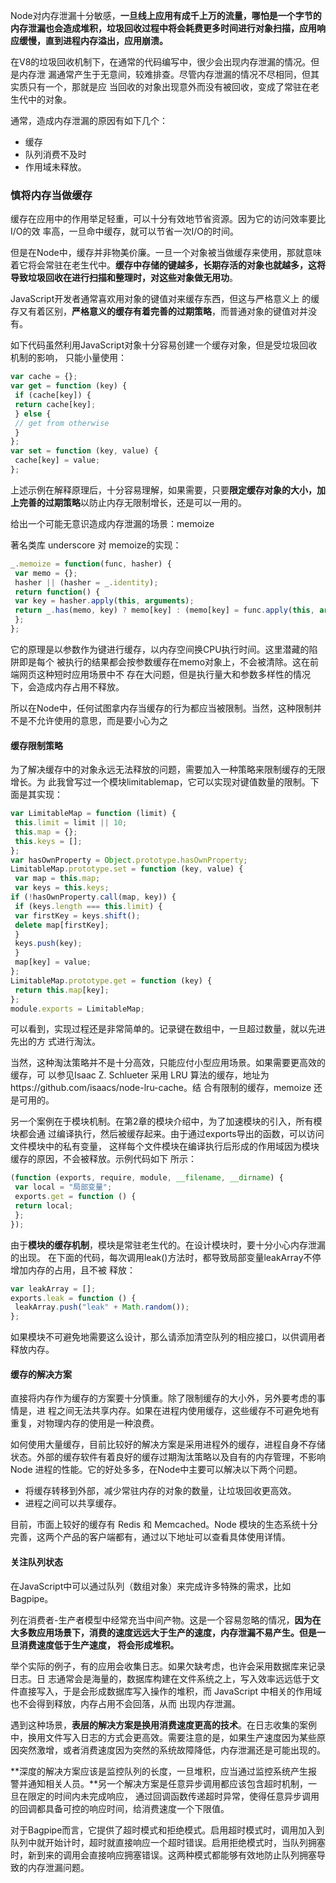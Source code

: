 Node对内存泄漏十分敏感，**一旦线上应用有成千上万的流量，哪怕是一个字节的内存泄漏也会造成堆积，垃圾回收过程中将会耗费更多时间进行对象扫描，应用响应缓慢，直到进程内存溢出，应用崩溃。**

在V8的垃圾回收机制下，在通常的代码编写中，很少会出现内存泄漏的情况。但是内存泄 漏通常产生于无意间，较难排查。尽管内存泄漏的情况不尽相同，但其实质只有一个，那就是应 当回收的对象出现意外而没有被回收，变成了常驻在老生代中的对象。

通常，造成内存泄漏的原因有如下几个：

- 缓存
- 队列消费不及时
- 作用域未释放。

### 慎将内存当做缓存

缓存在应用中的作用举足轻重，可以十分有效地节省资源。因为它的访问效率要比I/O的效 率高，一旦命中缓存，就可以节省一次I/O的时间。

但是在Node中，缓存并非物美价廉。一旦一个对象被当做缓存来使用，那就意味着它将会常驻在老生代中。**缓存中存储的键越多，长期存活的对象也就越多，这将导致垃圾回收在进行扫描和整理时，对这些对象做无用功**。

JavaScript开发者通常喜欢用对象的键值对来缓存东西，但这与严格意义上 的缓存又有着区别，**严格意义的缓存有着完善的过期策略**，而普通对象的键值对并没有。

如下代码虽然利用JavaScript对象十分容易创建一个缓存对象，但是受垃圾回收机制的影响， 只能小量使用：

```javascript
var cache = {}; 
var get = function (key) { 
 if (cache[key]) { 
 return cache[key]; 
 } else { 
 // get from otherwise 
 } 
}; 
var set = function (key, value) { 
 cache[key] = value; 
}; 
```

上述示例在解释原理后，十分容易理解，如果需要，只要**限定缓存对象的大小，加上完善的过期策略**以防止内存无限制增长，还是可以一用的。

给出一个可能无意识造成内存泄漏的场景：memoize

著名类库 underscore 对 memoize的实现：

```javascript
_.memoize = function(func, hasher) { 
 var memo = {}; 
 hasher || (hasher = _.identity); 
 return function() { 
 var key = hasher.apply(this, arguments); 
 return _.has(memo, key) ? memo[key] : (memo[key] = func.apply(this, arguments)); 
 }; 
}; 
```

它的原理是以参数作为键进行缓存，以内存空间换CPU执行时间。这里潜藏的陷阱即是每个 被执行的结果都会按参数缓存在memo对象上，不会被清除。这在前端网页这种短时应用场景中不 存在大问题，但是执行量大和参数多样性的情况下，会造成内存占用不释放。

所以在Node中，任何试图拿内存当缓存的行为都应当被限制。当然，这种限制并不是不允许使用的意思，而是要小心为之

#### 缓存限制策略

为了解决缓存中的对象永远无法释放的问题，需要加入一种策略来限制缓存的无限增长。为 此我曾写过一个模块limitablemap，它可以实现对键值数量的限制。下面是其实现：

```javascript
var LimitableMap = function (limit) { 
 this.limit = limit || 10; 
 this.map = {}; 
 this.keys = []; 
}; 
var hasOwnProperty = Object.prototype.hasOwnProperty; 
LimitableMap.prototype.set = function (key, value) { 
 var map = this.map; 
 var keys = this.keys; 
if (!hasOwnProperty.call(map, key)) { 
 if (keys.length === this.limit) { 
 var firstKey = keys.shift(); 
 delete map[firstKey]; 
 } 
 keys.push(key); 
 } 
 map[key] = value; 
}; 
LimitableMap.prototype.get = function (key) { 
 return this.map[key]; 
}; 
module.exports = LimitableMap; 
```

可以看到，实现过程还是非常简单的。记录键在数组中，一旦超过数量，就以先进先出的方 式进行淘汰。

当然，这种淘汰策略并不是十分高效，只能应付小型应用场景。如果需要更高效的缓存，可 以参见Isaac Z. Schlueter 采用 LRU 算法的缓存，地址为https://github.com/isaacs/node-lru-cache。结 合有限制的缓存，memoize 还是可用的。

另一个案例在于模块机制。在第2章的模块介绍中，为了加速模块的引入，所有模块都会通 过编译执行，然后被缓存起来。由于通过exports导出的函数，可以访问文件模块中的私有变量， 这样每个文件模块在编译执行后形成的作用域因为模块缓存的原因，不会被释放。示例代码如下 所示：

```javascript
(function (exports, require, module, __filename, __dirname) { 
 var local = "局部变量"; 
 exports.get = function () { 
 return local; 
 }; 
}); 
```

由于**模块的缓存机制**，模块是常驻老生代的。在设计模块时，要十分小心内存泄漏的出现。 在下面的代码，每次调用leak()方法时，都导致局部变量leakArray不停增加内存的占用，且不被 释放：

```javascript
var leakArray = []; 
exports.leak = function () { 
 leakArray.push("leak" + Math.random()); 
}; 
```

如果模块不可避免地需要这么设计，那么请添加清空队列的相应接口，以供调用者释放内存。

#### 缓存的解决方案

直接将内存作为缓存的方案要十分慎重。除了限制缓存的大小外，另外要考虑的事情是，进 程之间无法共享内存。如果在进程内使用缓存，这些缓存不可避免地有重复，对物理内存的使用是一种浪费。

如何使用大量缓存，目前比较好的解决方案是采用进程外的缓存，进程自身不存储状态。外部的缓存软件有着良好的缓存过期淘汰策略以及自有的内存管理，不影响 Node 进程的性能。它的好处多多，在Node中主要可以解决以下两个问题。

-  将缓存转移到外部，减少常驻内存的对象的数量，让垃圾回收更高效。
- 进程之间可以共享缓存。

目前，市面上较好的缓存有 Redis 和 Memcached。Node 模块的生态系统十分完善，这两个产品的客户端都有，通过以下地址可以查看具体使用详情。

#### 关注队列状态

在JavaScript中可以通过队列（数组对象）来完成许多特殊的需求，比如Bagpipe。

列在消费者-生产者模型中经常充当中间产物。这是一个容易忽略的情况，**因为在大多数应用场景下，消费的速度远远大于生产的速度，内存泄漏不易产生。但是一旦消费速度低于生产速度， 将会形成堆积。**

举个实际的例子，有的应用会收集日志。如果欠缺考虑，也许会采用数据库来记录日志。日 志通常会是海量的，数据库构建在文件系统之上，写入效率远远低于文件直接写入，于是会形成数据库写入操作的堆积，而 JavaScript 中相关的作用域也不会得到释放，内存占用不会回落，从而 出现内存泄漏。

遇到这种场景，**表层的解决方案是换用消费速度更高的技术**。在日志收集的案例中，换用文件写入日志的方式会更高效。需要注意的是，如果生产速度因为某些原因突然激增，或者消费速度因为突然的系统故障降低，内存泄漏还是可能出现的。

**深度的解决方案应该是监控队列的长度，一旦堆积，应当通过监控系统产生报警并通知相关人员。**另一个解决方案是任意异步调用都应该包含超时机制，一旦在限定的时间内未完成响应， 通过回调函数传递超时异常，使得任意异步调用的回调都具备可控的响应时间，给消费速度一个下限值。

对于Bagpipe而言，它提供了超时模式和拒绝模式。启用超时模式时，调用加入到队列中就开始计时，超时就直接响应一个超时错误。启用拒绝模式时，当队列拥塞时，新到来的调用会直接响应拥塞错误。这两种模式都能够有效地防止队列拥塞导致的内存泄漏问题。